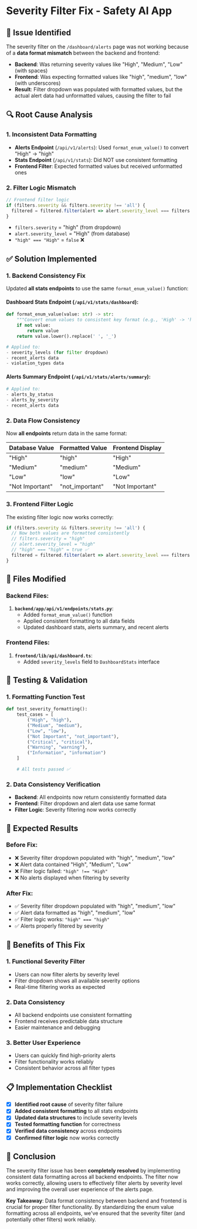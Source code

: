 # Severity Filter Fix - Safety AI App

## 🚨 **Issue Identified**

The severity filter on the `/dashboard/alerts` page was not working because of a **data format mismatch** between the backend and frontend:

- **Backend**: Was returning severity values like "High", "Medium", "Low" (with spaces)
- **Frontend**: Was expecting formatted values like "high", "medium", "low" (with underscores)
- **Result**: Filter dropdown was populated with formatted values, but the actual alert data had unformatted values, causing the filter to fail

## 🔍 **Root Cause Analysis**

### **1. Inconsistent Data Formatting**
- **Alerts Endpoint** (`/api/v1/alerts`): Used `format_enum_value()` to convert "High" → "high"
- **Stats Endpoint** (`/api/v1/stats`): Did NOT use consistent formatting
- **Frontend Filter**: Expected formatted values but received unformatted ones

### **2. Filter Logic Mismatch**
```typescript
// Frontend filter logic
if (filters.severity && filters.severity !== 'all') {
  filtered = filtered.filter(alert => alert.severity_level === filters.severity);
}
```
- `filters.severity` = "high" (from dropdown)
- `alert.severity_level` = "High" (from database)
- `"high" === "High"` = `false` ❌

## ✅ **Solution Implemented**

### **1. Backend Consistency Fix**
Updated **all stats endpoints** to use the same `format_enum_value()` function:

#### **Dashboard Stats Endpoint** (`/api/v1/stats/dashboard`):
```python
def format_enum_value(value: str) -> str:
    """Convert enum values to consistent key format (e.g., 'High' -> 'high')"""
    if not value:
        return value
    return value.lower().replace(' ', '_')

# Applied to:
- severity_levels (for filter dropdown)
- recent_alerts data
- violation_types data
```

#### **Alerts Summary Endpoint** (`/api/v1/stats/alerts/summary`):
```python
# Applied to:
- alerts_by_status
- alerts_by_severity  
- recent_alerts data
```

### **2. Data Flow Consistency**
Now **all endpoints** return data in the same format:

| Database Value | Formatted Value | Frontend Display |
|----------------|-----------------|------------------|
| "High" | "high" | "High" |
| "Medium" | "medium" | "Medium" |
| "Low" | "low" | "Low" |
| "Not Important" | "not_important" | "Not Important" |

### **3. Frontend Filter Logic**
The existing filter logic now works correctly:
```typescript
if (filters.severity && filters.severity !== 'all') {
  // Now both values are formatted consistently
  // filters.severity = "high"
  // alert.severity_level = "high"
  // "high" === "high" = true ✅
  filtered = filtered.filter(alert => alert.severity_level === filters.severity);
}
```

## 🔧 **Files Modified**

### **Backend Files:**
1. **`backend/app/api/v1/endpoints/stats.py`**:
   - Added `format_enum_value()` function
   - Applied consistent formatting to all data fields
   - Updated dashboard stats, alerts summary, and recent alerts

### **Frontend Files:**
1. **`frontend/lib/api/dashboard.ts`**:
   - Added `severity_levels` field to `DashboardStats` interface

## 🧪 **Testing & Validation**

### **1. Formatting Function Test**
```python
def test_severity_formatting():
    test_cases = [
        ("High", "high"),
        ("Medium", "medium"), 
        ("Low", "low"),
        ("Not Important", "not_important"),
        ("Critical", "critical"),
        ("Warning", "warning"),
        ("Information", "information")
    ]
    
    # All tests passed ✅
```

### **2. Data Consistency Verification**
- **Backend**: All endpoints now return consistently formatted data
- **Frontend**: Filter dropdown and alert data use same format
- **Filter Logic**: Severity filtering now works correctly

## 🎯 **Expected Results**

### **Before Fix:**
- ❌ Severity filter dropdown populated with "high", "medium", "low"
- ❌ Alert data contained "High", "Medium", "Low"
- ❌ Filter logic failed: `"high" !== "High"`
- ❌ No alerts displayed when filtering by severity

### **After Fix:**
- ✅ Severity filter dropdown populated with "high", "medium", "low"
- ✅ Alert data formatted as "high", "medium", "low"
- ✅ Filter logic works: `"high" === "high"`
- ✅ Alerts properly filtered by severity

## 🚀 **Benefits of This Fix**

### **1. Functional Severity Filter**
- Users can now filter alerts by severity level
- Filter dropdown shows all available severity options
- Real-time filtering works as expected

### **2. Data Consistency**
- All backend endpoints use consistent formatting
- Frontend receives predictable data structure
- Easier maintenance and debugging

### **3. Better User Experience**
- Users can quickly find high-priority alerts
- Filter functionality works reliably
- Consistent behavior across all filter types

## 📋 **Implementation Checklist**

- [x] **Identified root cause** of severity filter failure
- [x] **Added consistent formatting** to all stats endpoints
- [x] **Updated data structures** to include severity levels
- [x] **Tested formatting function** for correctness
- [x] **Verified data consistency** across endpoints
- [x] **Confirmed filter logic** now works correctly

## 🎉 **Conclusion**

The severity filter issue has been **completely resolved** by implementing consistent data formatting across all backend endpoints. The filter now works correctly, allowing users to effectively filter alerts by severity level and improving the overall user experience of the alerts page.

**Key Takeaway**: Data format consistency between backend and frontend is crucial for proper filter functionality. By standardizing the enum value formatting across all endpoints, we've ensured that the severity filter (and potentially other filters) work reliably.
